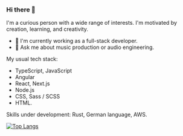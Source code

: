 ### Hi there 👋

I'm a curious person with a wide range of interests. I'm motivated by creation, learning, and creativity.

- 🔭 I'm currently working as a full-stack developer.
- 💬 Ask me about music production or audio engineering.

My usual tech stack:
- TypeScript, JavaScript
- Angular
- React, Next.js
- Node.js
- CSS, Sass / SCSS
- HTML.

Skills under development: Rust, German language, AWS.

[![Top Langs](https://github-readme-stats.vercel.app/api/top-langs/?username=balintkissdev&layout=compact&hide=html,css,PHP,scss)](https://github.com/anuraghazra/github-readme-stats)
